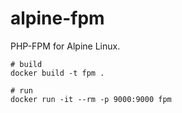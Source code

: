 # alpine-fpm
PHP-FPM for Alpine Linux.

```
# build
docker build -t fpm .

# run
docker run -it --rm -p 9000:9000 fpm
```
